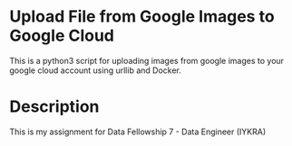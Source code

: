 # Upload File from Google Images to Google Cloud
This is a python3 script for uploading images from google images to your google cloud account using urllib and Docker.

# Description
This is my assignment for Data Fellowship 7 - Data Engineer (IYKRA)
